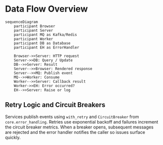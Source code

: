 # Data Flow Overview

```mermaid
sequenceDiagram
    participant Browser
    participant Server
    participant MQ as Kafka/Redis
    participant Worker
    participant DB as Database
    participant EH as ErrorHandler

    Browser->>Server: HTTP request
    Server->>DB: Query / Update
    DB-->>Server: Result
    Server-->>Browser: Rendered response
    Server-->>MQ: Publish event
    MQ-->>Worker: Consume
    Worker-->>Server: Callback result
    Worker->>EH: Error occurred?
    EH-->>Server: Raise or log
```

## Retry Logic and Circuit Breakers

Services publish events using `with_retry` and `CircuitBreaker` from
`core.error_handling`. Retries use exponential backoff and failures increment the
circuit breaker metrics. When a breaker opens, subsequent messages are rejected
and the error handler notifies the caller so issues surface quickly.
